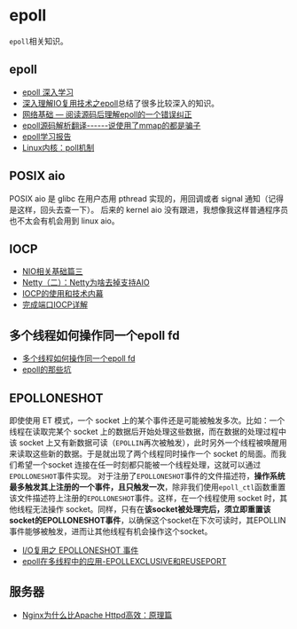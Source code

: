 # epoll

`epoll`相关知识。

## epoll

- [epoll 深入学习](https://blog.leosocy.top/epoll%E6%B7%B1%E5%85%A5%E5%AD%A6%E4%B9%A0/)
- [深入理解IO复用技术之epoll](https://juejin.im/post/5e92e2b351882573834ed1ae?utm_source=gold_browser_extension#heading-20)总结了很多比较深入的知识。
- [网络基础 — 阅读源码后理解epoll的一个错误纠正](https://blog.csdn.net/Dawn_sf/article/details/79526229)
- [epoll源码解析翻译------说使用了mmap的都是骗子](https://www.cnblogs.com/l2017/p/10830391.html)
- [epoll学习报告](https://blog.ykyi.net/2013/08/epoll%E5%AD%A6%E4%B9%A0%E6%8A%A5%E5%91%8A/)
- [Linux内核：poll机制](https://blog.csdn.net/JansonZhe/article/details/48576025)

## POSIX aio

POSIX aio 是 glibc 在用户态用 pthread 实现的，用回调或者 signal 通知（记得是这样，回头去查一下）。
后来的 kernel aio 没有跟进，我想像我这样普通程序员也不太会有机会用到 linux aio。

## IOCP

- [NIO相关基础篇三](https://mp.weixin.qq.com/s/5SKgdkC0kaHN495psLd3Tg?)
- [Netty（二）：Netty为啥去掉支持AIO](https://blog.csdn.net/lirenzuo/article/details/79465975)
- [IOCP的使用和技术内幕](https://xnerv.wang/iocp-usage-and-inside/)
- [完成端口IOCP详解](https://www.cnblogs.com/talenth/p/7068392.html)

## 多个线程如何操作同一个epoll fd

- [多个线程如何操作同一个epoll fd](https://blog.csdn.net/menggucaoyuan/article/details/38959725)
- [epoll的那些坑](http://linbo.github.io/2019/04/14/epoll-pitfall)

## EPOLLONESHOT

即使使用 ET 模式，一个 socket 上的某个事件还是可能被触发多次。比如：一个线程在读取完某个 socket 上的数据后开始处理这些数据，而在数据的处理过程中该 socket 上又有新数据可读（`EPOLLIN`再次被触发），此时另外一个线程被唤醒用来读取这些新的数据。于是就出现了两个线程同时操作一个  socket  的局面。而我们希望一个socket 连接在任一时刻都只能被一个线程处理，这就可以通过`EPOLLONESHOT`事件实现。
对于注册了`EPOLLONESHOT`事件的文件描述符，**操作系统最多触发其上注册的一个事件，且只触发一次**，除非我们使用`epoll_ctl`函数重置该文件描述符上注册的`EPOLLONESHOT`事件。这样，在一个线程使用 socket 时，其他线程无法操作 socket。同样，只有在**该socket被处理完后，须立即重置该socket的EPOLLONESHOT事件**，以确保这个socket在下次可读时，其EPOLLIN事件能够被触发，进而让其他线程有机会操作这个socket。

- [I/O复用之 EPOLLONESHOT 事件](http://blog.xiyoulinux.org/detail.jsp?id=5309#)
- [epoll在多线程中的应用-EPOLLEXCLUSIVE和REUSEPORT](https://blog.csdn.net/dream0130__/article/details/104009426)

## 服务器

- [Nginx为什么比Apache Httpd高效：原理篇](http://www.mamicode.com/info-detail-1156329.html)

